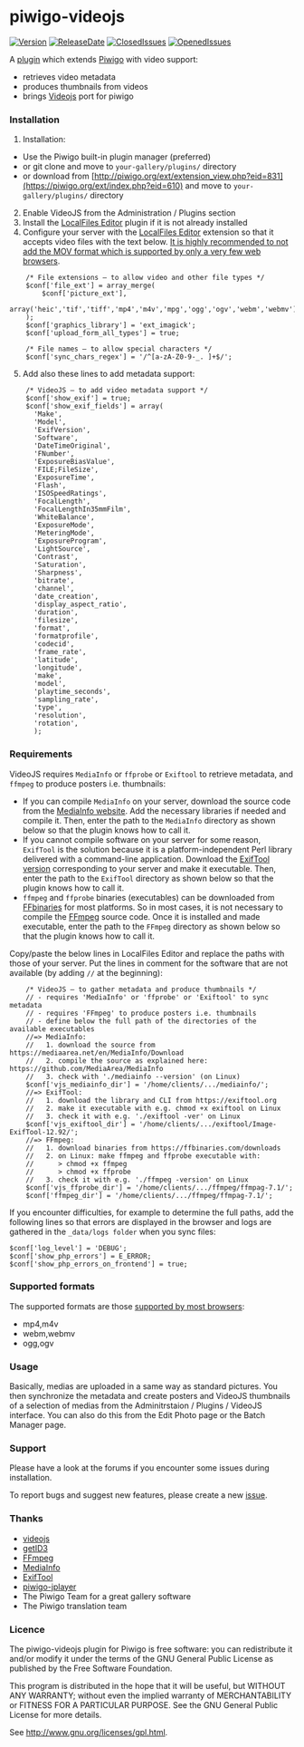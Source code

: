 piwigo-videojs
==============

[![Version](https://img.shields.io/github/release/Piwigo/piwigo-videojs.svg)](https://piwigo.org/ext/index.php?eid=610)
[![ReleaseDate](https://img.shields.io/github/release-date/Piwigo/piwigo-videojs.svg?color=screen)](https://piwigo.org/ext/index.php?eid=610)
[![ClosedIssues](https://img.shields.io/github/issues-closed-raw/Piwigo/piwigo-videojs.svg?color=success)](https://github.com/Piwigo/piwigo-videojs/issues?utf8=✓&q=is%3Aissue+is%3Aclosed)
[![OpenedIssues](https://img.shields.io/github/issues-raw/Piwigo/piwigo-videojs.svg?style=flat)](https://github.com/Piwigo/piwigo-videojs/issues)

A [plugin](http://piwigo.org/ext/extension_view.php?eid=610) which extends [Piwigo](http://piwigo.org) with video support:
* retrieves video metadata
* produces thumbnails from videos
* brings [Videojs](http://videojs.com/) port for piwigo


### Installation
1. Installation:
 * Use the Piwigo built-in plugin manager (preferred)
 * or git clone and move to ``your-gallery/plugins/`` directory
 * or download from [http://piwigo.org/ext/extension_view.php?eid=831](https://piwigo.org/ext/index.php?eid=610) and move to ``your-gallery/plugins/`` directory
2. Enable VideoJS from the Administration / Plugins section
3. Install the [LocalFiles Editor](https://piwigo.org/ext/index.php?eid=144) plugin if it is not already installed
4. Configure your server with the [LocalFiles Editor](https://piwigo.org/ext/extension_view.php?eid=144) extension so that it accepts video files with the text below. [It is highly recommended to not add the MOV format which is supported by only a very few web browsers](https://caniuse.com/?search=video%20format).
```
    /* File extensions — to allow video and other file types */
    $conf['file_ext'] = array_merge(
        $conf['picture_ext'],
        array('heic','tif','tiff','mp4','m4v','mpg','ogg','ogv','webm','webmv')
    );
    $conf['graphics_library'] = 'ext_imagick';
    $conf['upload_form_all_types'] = true;

    /* File names — to allow special characters */
    $conf['sync_chars_regex'] = '/^[a-zA-Z0-9-_. ]+$/';
```
5. Add also these lines to add metadata support:
```
    /* VideoJS — to add video metadata support */
    $conf['show_exif'] = true;
    $conf['show_exif_fields'] = array(
      'Make',
      'Model',
      'ExifVersion',
      'Software',
      'DateTimeOriginal',
      'FNumber',
      'ExposureBiasValue',
      'FILE;FileSize',
      'ExposureTime',
      'Flash',
      'ISOSpeedRatings',
      'FocalLength',
      'FocalLengthIn35mmFilm',
      'WhiteBalance',
      'ExposureMode',
      'MeteringMode',
      'ExposureProgram',
      'LightSource',
      'Contrast',
      'Saturation',
      'Sharpness',
      'bitrate',
      'channel',
      'date_creation',
      'display_aspect_ratio',
      'duration',
      'filesize',
      'format',
      'formatprofile',
      'codecid',
      'frame_rate',
      'latitude',
      'longitude',
      'make',
      'model',
      'playtime_seconds',
      'sampling_rate',
      'type',
      'resolution',
      'rotation',
      );    
```
### Requirements
VideoJS requires `MediaInfo` or `ffprobe` or `Exiftool` to retrieve metadata, and `ffmpeg` to produce posters i.e. thumbnails:
* If you can compile `MediaInfo` on your server, download the source code from the [MediaInfo website](https://mediaarea.net/en/MediaInfo/Download). Add the necessary libraries if needed and compile it. Then, enter the path to the `MediaInfo` directory as shown below so that the plugin knows how to call it.
* If you cannot compile software on your server for some reason, `ExifTool` is the solution because it is a platform-independent Perl library delivered with a command-line application. Download the [ExifTool version](https://exiftool.org) corresponding to your server and make it executable. Then, enter the path to the `ExifTool` directory as shown below so that the plugin knows how to call it.
* `ffmpeg` and `ffprobe` binaries (executables) can be downloaded from [FFbinaries](https://ffbinaries.com/downloads) for most platforms. So in most cases, it is not necessary to compile the [FFmpeg](https://ffmpeg.org/download.html) source code. Once it is installed and made executable, enter the path to the `FFmpeg` directory as shown below so that the plugin knows how to call it.

Copy/paste the below lines in LocalFiles Editor and replace the paths with those of your server. Put the lines in comment for the software that are not available (by adding `//` at the beginning):
```
    /* VideoJS — to gather metadata and produce thumbnails */
    // - requires 'MediaInfo' or 'ffprobe' or 'Exiftool' to sync metadata
    // - requires 'FFmpeg' to produce posters i.e. thumbnails
    // - define below the full path of the directories of the available executables
    //=> MediaInfo:
    //   1. download the source from https://mediaarea.net/en/MediaInfo/Download
    //   2. compile the source as explained here: https://github.com/MediaArea/MediaInfo
    //   3. check with './mediainfo --version' (on Linux)
    $conf['vjs_mediainfo_dir'] = '/home/clients/.../mediainfo/';
    //=> ExifTool:
    //   1. download the library and CLI from https://exiftool.org
    //   2. make it executable with e.g. chmod +x exiftool on Linux
    //   3. check it with e.g. './exiftool -ver' on Linux
    $conf['vjs_exiftool_dir'] = '/home/clients/.../exiftool/Image-ExifTool-12.92/';
    //=> FFmpeg:
    //   1. download binaries from https://ffbinaries.com/downloads
    //   2. on Linux: make ffmpeg and ffprobe executable with:
    //      > chmod +x ffmpeg
    //      > chmod +x ffprobe
    //   3. check it with e.g. './ffmpeg -version' on Linux
    $conf['vjs_ffprobe_dir'] = '/home/clients/.../ffmpeg/ffmpag-7.1/';
    $conf['ffmpeg_dir'] = '/home/clients/.../ffmpeg/ffmpag-7.1/';
```
If you encounter difficulties, for example to determine the full paths, add the following lines so that errors are displayed in the browser and logs are gathered in the `_data/logs folder` when you sync files:

    $conf['log_level'] = 'DEBUG';
    $conf['show_php_errors'] = E_ERROR;
    $conf['show_php_errors_on_frontend'] = true;


### Supported formats
The supported formats are those [supported by most browsers](https://caniuse.com/?search=video):
* mp4,m4v
* webm,webmv
* ogg,ogv

### Usage
Basically, medias are uploaded in a same way as standard pictures. You then synchronize the metadata and create posters and VideoJS thumbnails of a selection of medias from the Adminitrstaion / Plugins / VideoJS interface. You can also do this from the Edit Photo page or the Batch Manager page.

### Support
Please have a look at the forums if you encounter some issues during installation.

To report bugs and suggest new features, please create a new [issue](https://github.com/xbgmsharp/piwigo-videojs/issues).

### Thanks
* [videojs](http://videojs.com/)
* [getID3](http://getid3.sourceforge.net/)
* [FFmpeg](http://www.ffmpeg.org/)
* [MediaInfo](http://mediaarea.net/en/MediaInfo)
* [ExifTool](https://exiftool.org)
* [piwigo-jplayer](https://github.com/d-matt/piwigo-jplayer)
* The Piwigo Team for a great gallery software
* The Piwigo translation team

### Licence
The piwigo-videojs plugin for Piwigo is free software:  you can redistribute it
and/or  modify  it under  the  terms  of the  GNU  General  Public License  as
published by the Free Software Foundation.

This program  is distributed in the hope  that it will be  useful, but WITHOUT
ANY WARRANTY; without even the  implied warranty of MERCHANTABILITY or FITNESS
FOR A PARTICULAR PURPOSE. See the GNU General Public License for more details.

See <http://www.gnu.org/licenses/gpl.html>.

